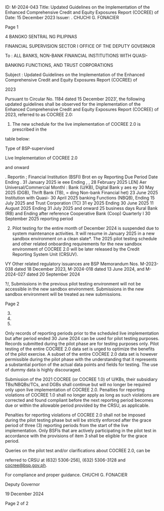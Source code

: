 ID: M-2024-043
Title: Updated Guidelines on the Implementation of the Enhanced Comprehensive Credit and Equity Exposures Report (COCREE) of
Date: 15 December 2023
Issuer: . CHUCHI G. FONACIER

Page 1

4 BANGKO SENTRAL NG PILIPINAS

FINANCIAL SUPERVISION SECTOR I OFFICE OF THE DEPUTY GOVERNOR

To : ALL BANKS, NON-BANK FINANCIAL INSTITUTIONS WITH QUASI-

BANKING FUNCTIONS, AND TRUST CORPORATIONS

Subject : Updated Guidelines on the Implementation of the Enhanced Comprehensive Credit and Equity Exposures Report (COCREE) of

2023

Pursuant to Circular No. 1184 dated 15 December 2023’, the following updated guidelines shall be observed for the implementation of the Enhanced Comprehensive Credit and Equity Exposures Report (COCREE) of 2023, referred to as COCREE 2.0:

1) The new schedule for the live implementation of COCREE 2.0 is prescribed in the

table below:

Type of BSP-supervised

Live Implementation of COCREE 2.0

and onward

. Reportin ; Financial Institution (BSFI) Brot en oy Reporting Due Period Date Ending . 31 January 2025 ie eee Ending , , 28 February 2025 LEN] Aer Universal/Commercial Monthl : Bank (U/KB), Digital Bank y aes ey 30 May 2025 (DGB), Thrift Bank (TB), = ding Non-bank Financial het) 23 June 2025 Institution with Quasi- 30 April 2025 banking Functions (NBQB), Ending 15 July 2025 and Trust Corporation (TC) 31 ey 2025 Ending 30 June 2025 11 August 2025 Ending 31 July 2025 and onward 25 business days Rural Bank (RB) and Ending after reference Cooperative Bank (Coop) Quarterly I 30 September 2025 reporting period

2) Pilot testing for the entire month of December 2024 is suspended due to system maintenance activities. It will resume in January 2025 in a new sandbox environment on a clean slate*. The 2025 pilot testing schedule and other related onboarding requirements for the new sandbox environment of COCREE 2.0 will be later released by the Credit Reporting System Unit (CRSUV).

VY Other related regulatory issuances are BSP Memorandum Nos. M-2023-038 dated 18 December 2023, M-2024-018 dated 13 June 2024, and M-2024-027 dated 20 September 2024

?/, Submissions in the previous pilot testing environment will not be accessible in the new sandbox environment. Submissions in the new sandbox environment will be treated as new submissions.

Page 2

3)

4)

5)

Only records of reporting periods prior to the scheduled live implementation but after period ended 30 June 2024 can be used for pilot testing purposes. Records submitted during the pilot phase are for testing purposes only. Pilot testing of the entire COCREE 2.0 data set is urged to optimize the benefits of the pilot exercise. A subset of the entire COCREE 2.0 data set is however permissible during the pilot phase with the understanding that it represents a substantial portion of the actual data points and fields for testing. The use of dummy data is highly discouraged.

Submission of the 2021 COCREE (or COCREE 1.0) of U/KBs, their subsidiary TBs/NBQBs/TCs, and DGBs shall continue but will no longer be required only upon live implementation of COCREE 2.0. Penalties for reporting violations of COCREE 1.0 shall no longer apply as long as such violations are corrected and found compliant before the next reporting period becomes due or within the allowable period provided by the CRSU, as applicable.

Penalties for reporting violations of COCREE 2.0 shall not be imposed during the pilot testing phase but will be strictly enforced after the grace period of three (3) reporting periods from the start of the live implementation. Only BSFls that are actively participating in the pilot test in accordance with the provisions of item 3 shall be eligible for the grace period.

Queries on the pilot test and/or clarifications about COCREE 2.0, can be

referred to CRSU at (632) 5306-256], (632) 5306-3128 and cocree@bsp.gov.ph.

For compliance and proper guidance. CHUCHI G. FONACIER

Deputy Governor

19 December 2024

Page 2 of 2